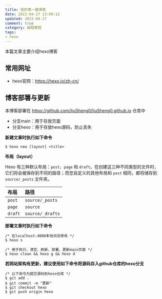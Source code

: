 ```yaml
---
title: 我的第一篇博客
date: 2022-04-27 13:09:12
updated: 2022-04-27
comment: true
category: 编程教程
tags: 
- hexo
---
```


本篇文章主要介绍hexo博客

## 常用网址

* hexo官网：https://hexo.io/zh-cn/

## 博客部署与更新

本博客部署在 https://github.com/liuSheng0/liuSheng0.github.io 仓库中

- 分支main：用于存放页面
- 分支hexo：用于存放hexo源码，防止丢失

**新建文章时执行如下命令**

```
$ hexo new [layout] <title>
```

**布局（layout）**

Hexo 有三种默认布局：`post`、`page` 和 `draft`。在创建这三种不同类型的文件时，它们将会被保存到不同的路径；而您自定义的其他布局和 `post` 相同，都将储存到 `source/_posts` 文件夹。

| 布局    | 路径             |
| :------ | :--------------- |
| `post`  | `source/_posts`  |
| `page`  | `source`         |
| `draft` | `source/_drafts` |

**部署文章时执行如下命令**

```
/* 在localhost:4000本地浏览修改 */
$ hexo s

/* 用于执行，清空、刷新、部署，更新main页面 */
$ hexo clean && hexo g && hexo d
```

**若网站架构有更新，建议使用如下命令将源码存入github仓库的hexo分支**

```
/* 以下命令为提交源码到hexo仓库 */
$ git add .
$ git commit -m "更新"
$ git checkout hexo
$ git push origin hexo
```
